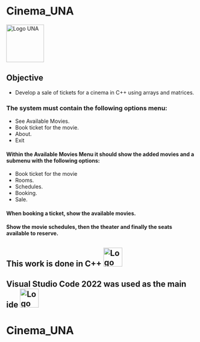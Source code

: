 # Cinema_UNA
<img src="https://www.relacionespublicas.una.ac.cr/images/servicios/Logo-UNA-Rojo_FondoTransparente.png" alt="Logo UNA" width=100>

## Objective

- Develop a sale of tickets for a cinema in C++ using arrays and matrices.

### The system must contain the following options menu:

- See Available Movies.
- Book ticket for the movie.
- About.
- Exit
  
#### Within the Available Movies Menu it should show the added movies and a submenu with the following options:

- Book ticket for the movie
- Rooms.
- Schedules.
- Booking.
- Sale.
#### When booking a ticket, show the available movies.
#### Show the movie schedules, then the theater and finally the seats available to reserve.

## This work is done in C++ <img src="https://upload.wikimedia.org/wikipedia/commons/1/18/ISO_C%2B%2B_Logo.svg" alt="Logo C++" width=50>
## Visual Studio Code 2022 was used as the main ide <img src="https://upload.wikimedia.org/wikipedia/commons/2/2c/Visual_Studio_Icon_2022.svg" alt="Logo C++" width=50>
# Cinema_UNA
